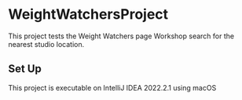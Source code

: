 # WeightWatchersProject
This project tests the Weight Watchers page Workshop search for the nearest studio location.

## Set Up
This project is executable on IntelliJ IDEA 2022.2.1 using macOS
